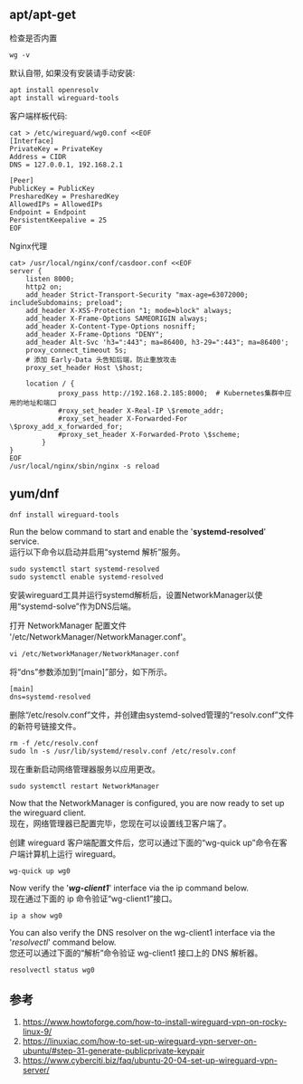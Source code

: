 ## apt/apt-get

检查是否内置
```shell
wg -v
```

默认自带, 如果没有安装请手动安装:
```
apt install openresolv
apt install wireguard-tools
```

客户端样板代码:
```
cat > /etc/wireguard/wg0.conf <<EOF
[Interface]
PrivateKey = PrivateKey
Address = CIDR
DNS = 127.0.0.1, 192.168.2.1

[Peer]
PublicKey = PublicKey
PresharedKey = PresharedKey
AllowedIPs = AllowedIPs
Endpoint = Endpoint
PersistentKeepalive = 25
EOF
```

Nginx代理
```
cat> /usr/local/nginx/conf/casdoor.conf <<EOF
server {
    listen 8000;
    http2 on;
    add_header Strict-Transport-Security "max-age=63072000; includeSubdomains; preload";
    add_header X-XSS-Protection "1; mode=block" always;
    add_header X-Frame-Options SAMEORIGIN always;
    add_header X-Content-Type-Options nosniff;
    add_header X-Frame-Options "DENY";
    add_header Alt-Svc 'h3=":443"; ma=86400, h3-29=":443"; ma=86400';
    proxy_connect_timeout 5s;
    # 添加 Early-Data 头告知后端，防止重放攻击
    proxy_set_header Host \$host;

    location / {
            proxy_pass http://192.168.2.185:8000;  # Kubernetes集群中应用的地址和端口
            #roxy_set_header X-Real-IP \$remote_addr;
            #roxy_set_header X-Forwarded-For \$proxy_add_x_forwarded_for;
            #proxy_set_header X-Forwarded-Proto \$scheme;
        }
}
EOF
/usr/local/nginx/sbin/nginx -s reload
```

## yum/dnf
```shell
dnf install wireguard-tools
```

Run the below command to start and enable the '**systemd-resolved**' service.  
运行以下命令以启动并启用“systemd 解析”服务。

```shell
sudo systemctl start systemd-resolved  
sudo systemctl enable systemd-resolved
```

安装wireguard工具并运行systemd解析后，设置NetworkManager以使用“systemd-solve”作为DNS后端。

打开 NetworkManager 配置文件 '/etc/NetworkManager/NetworkManager.conf'。

```shell
vi /etc/NetworkManager/NetworkManager.conf
```

将“dns”参数添加到“[main]”部分，如下所示。

```
[main]  
dns=systemd-resolved
```

删除“/etc/resolv.conf”文件，并创建由systemd-solved管理的“resolv.conf”文件的新符号链接文件。

```shell
rm -f /etc/resolv.conf  
sudo ln -s /usr/lib/systemd/resolv.conf /etc/resolv.conf
```

现在重新启动网络管理器服务以应用更改。

```shell
sudo systemctl restart NetworkManager
```

Now that the NetworkManager is configured, you are now ready to set up the wireguard client.  
现在，网络管理器已配置完毕，您现在可以设置线卫客户端了。

创建 wireguard 客户端配置文件后，您可以通过下面的“wg-quick up”命令在客户端计算机上运行 wireguard。

```shell
wg-quick up wg0
```


Now verify the '_**wg-client1**_' interface via the ip command below.  
现在通过下面的 ip 命令验证“wg-client1”接口。

```shell
ip a show wg0
```

You can also verify the DNS resolver on the wg-client1 interface via the '_resolvectl_' command below.  
您还可以通过下面的“解析”命令验证 wg-client1 接口上的 DNS 解析器。

```shell
resolvectl status wg0
```

## 参考
1. https://www.howtoforge.com/how-to-install-wireguard-vpn-on-rocky-linux-9/
2. https://linuxiac.com/how-to-set-up-wireguard-vpn-server-on-ubuntu/#step-31-generate-publicprivate-keypair
3. https://www.cyberciti.biz/faq/ubuntu-20-04-set-up-wireguard-vpn-server/
